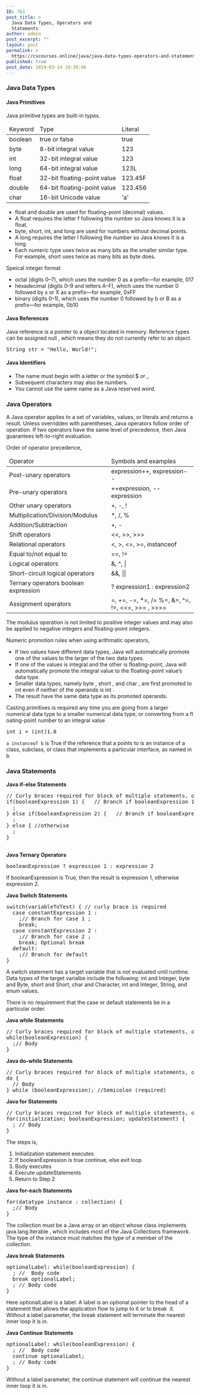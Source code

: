 ```yaml
---
ID: 763
post_title: >
  Java Data Types, Operators and
  Statements
author: admin
post_excerpt: ""
layout: post
permalink: >
  https://cscourses.online/java/java-data-types-operators-and-statements/
published: true
post_date: 2019-03-14 18:30:46
---
```

<!DOCTYPE html>
<html>
  <head>
  </head>
  <body>
    <h3>Java Data Types</h3>
    <h4>Java Primitives</h4>
    <p>Java primitive types are built-in types.</p>
    <table>
      <thead>
        <tr>
          <td> Keyword </td>
          <td> Type </td>
          <td> Literal </td>
        </tr>
      </thead>
      <tbody>
        <tr>
          <td>boolean</td>
          <td> true or false </td>
          <td>true</td>
        </tr>
        <tr>
          <td>byte</td>
          <td style="height: 19px;"> 8-bit integral value</td>
          <td> 123</td>
        </tr>
        <tr>
          <td>int</td>
          <td> 32-bit integral value</td>
          <td> 123</td>
        </tr>
        <tr>
          <td>long</td>
          <td> 64-bit integral value </td>
          <td style="height: 19px;">123L</td>
        </tr>
        <tr>
          <td> float</td>
          <td> 32-bit floating-point value </td>
          <td>123.45F</td>
        </tr>
        <tr>
          <td>double</td>
          <td> 64-bit floating-point value </td>
          <td>123.456</td>
        </tr>
        <tr>
          <td>char</td>
          <td> 16-bit Unicode value </td>
          <td>'a'</td>
        </tr>
      </tbody>
    </table>
    <ul>
      <li>float and double are used for floating-point (decimal) values.</li>
      <li>A float requires the letter f following the number so Java knows it is
        a float.</li>
      <li>byte, short, int, and long are used for numbers without decimal
        points.</li>
      <li>A long requires the letter l following the number so Java knows it is
        a long.</li>
      <li>Each numeric type uses twice as many bits as the smaller similar type.
        For example, short uses twice as many bits as byte does.</li>
    </ul>
    <p>Speical integer format</p>
    <ul>
      <li>octal (digits 0–7), which uses the number 0 as a prefix—for example,
        017</li>
      <li>hexadecimal (digits 0–9 and letters A–F), which uses the number 0
        followed by x or X as a prefix—for example, 0xFF</li>
      <li>binary (digits 0–1), which uses the number 0 followed by b or B as a
        prefix—for example, 0b10</li>
    </ul>
    <h4>Java References</h4>
    <p>Java reference is a pointer to a object located in memory. Reference
      types can be assigned null , which means they do not currently refer to an
      object.</p>
    <pre>String str = "Hello, World!";</pre>
    <h4>Java Identifiers</h4>
    <ul>
      <li>The name must begin with a letter or the symbol $ or _ </li>
      <li>Subsequent characters may also be numbers.</li>
      <li>You cannot use the same name as a Java reserved word.</li>
    </ul>    
    <h3>Java Operators</h3>
    <p>A Java operator applies to a set of variables, values, or literals and
      returns a result. Unless overridden with parentheses, Java operators
      follow order of operation. If two operators have the same level of
      precedence, then Java guarantees left-to-right evaluation.</p>
    <p>Order of operator precedence,</p>
    <table>
      <thead>
        <tr>
          <td>Operator</td>
          <td>Symbols and examples</td>
        </tr>
      </thead>
      <tbody>
        <tr>
          <td>Post-unary operators</td>
          <td> expression++, expression--</td>
        </tr>
        <tr>
          <td>Pre-unary operators</td>
          <td> ++expression, --expression</td>
        </tr>
        <tr>
          <td>Other unary operators</td>
          <td> +, -, !</td>
        </tr>
        <tr>
          <td>Multiplication/Division/Modulus</td>
          <td> *, /, %</td>
        </tr>
        <tr>
          <td>Addition/Subtraction</td>
          <td> +, -</td>
        </tr>
        <tr>
          <td>Shift operators</td>
          <td> &lt;&lt;, &gt;&gt;, &gt;&gt;&gt;</td>
        </tr>
        <tr>
          <td>Relational operators</td>
          <td> &lt;, &gt;, &lt;=, &gt;=, instanceof</td>
        </tr>
        <tr>
          <td>Equal to/not equal to</td>
          <td> ==, !=</td>
        </tr>
        <tr>
          <td>Logical operators</td>
          <td> &amp;, ^, |</td>
        </tr>
        <tr>
          <td>Short-circuit logical operators</td>
          <td> &amp;&amp;, ||</td>
        </tr>
        <tr>
          <td>Ternary operators boolean expression</td>
          <td> ? expression1 : expression2</td>
        </tr>
        <tr>
          <td>Assignment operators</td>
          <td> =, +=, -=, *=, /= %=, &amp;=, ^=, !=, &lt;&lt;=, &gt;&gt;= ,
            &gt;&gt;&gt;=</td>
        </tr>
      </tbody>
    </table>
    <p>The modulus operation is not limited to positive integer values and may
      also be applied to negative integers and floating-point integers.</p>
    <p> Numeric promotion rules when using arithmatic operators, </p>
    <ul>
      <li>If two values have different data types, Java will automatically
        promote one of the values to the larger of the two data types.</li>
      <li>If one of the values is integral and the other is floating-point, Java
        will automatically promote the integral value to the floating-point
        value’s data type. </li>
      <li>Smaller data types, namely byte , short , and char , are first
        promoted to int even if neither of the operands is int . </li>
      <li>The result have the same data type as its promoted operands. </li>
    </ul>
    <p>Casting primitives is required any time you are going from a larger
      numerical data type to a smaller numerical data type, or converting from a
      fl oating-point number to an integral value</p>
    <pre>int i = (int)1.0</pre>
    <p><code>a instanceof b</code> is True if the reference that a points to is
      an instance of a class, subclass, or class that implements a particular
      interface, as named in b</p>
    <h3>Java Statements</h3>
    <b>Java if-else Statements</b>
    <pre>// Curly braces required for block of multiple statements, optional for single statement
if(booleanExpression 1) {   // Branch if booleanExpression 1 is True
  ;<br>} else if(booleanExpression 2) {   // Branch if booleanExpression 2 is True
  ;<br>} else { //otherwise<br>  ;<br>}
 </pre>
    <b>Java Ternary Operators</b>
    <pre>booleanExpression ? expression 1 : expression 2</pre>
    <p>If booleanExpression is True, then the result is expression 1, otherwise
      expression 2.</p>
    <b>Java Switch Statements</b>
    <pre>switch(variableToTest) { // curly brace is required
  case constantExpression 1 :
    ;// Branch for case 1 ;
    break;
  case constantExpression 2 :
    ;// Branch for case 2 ;
    break; Optional break
  default:
    ;// Branch for default
}</pre>
    <p>A switch statement has a target variable that is not evaluated until
      runtime. Data types of the target varialbe include the following: int and
      Integer, byte and Byte, short and Short, char and Character, int and
      Integer, String, and enum values.</p>
    <p>There is no requirement that the case or default statements be in a
      particular order.</p>
    <b>Java while Statements</b>
    <pre>// Curly braces required for block of multiple statements, optional for single statement
while(booleanExpression) {
  ;// Body
}    
</pre> <b>Java do-while Statements</b>
    <pre>// Curly braces required for block of multiple statements, optional for single statement
do {
  // Body
} while (booleanExpression); //Semicolon (required)    
</pre> <b>Java for Statements</b>
    <pre>// Curly braces required for block of multiple statements, optional for single statement
for(initialization; booleanExpression; updateStatement) {
  ; // Body
}</pre>
    <p>The steps is, </p>
    <ol>
      <li>Initialization statement executes</li>
      <li>If booleanExpression is true continue, else exit loop</li>
      <li>Body executes</li>
      <li>Execute updateStatements</li>
      <li>Return to Step 2</li>
    </ol>
    <b>Java for-each Statements</b>
    <pre>for(datatype instance : collection) {
  ;// Body
}</pre>
    <p>The collection must be a Java array or an object whose class implements
      java.lang.Iterable , which includes most of the Java Collections
      framework. The type of the instance must matches the type of a member of
      the collection.</p>
    <b>Java break Statements</b>
    <pre>optionalLabel: while(booleanExpression) {
  ; //  Body code
  break optionalLabel;<br>  ; // Body code<br>}</pre>
    <p>Here optionalLabel is a label. A label is an optional pointer to the head
      of a statement that allows the application flow to jump to it or to
      break&nbsp; it. Without a label parameter, the break statement will
      terminate the nearest inner loop it is in.</p>
    <b>Java Continue Statements</b>
    <pre>optionalLabel: while(booleanExpression) {
  ; //  Body code
  continue optionalLabel;<br>  ; // Body code<br>}</pre>
    <p>Without a label parameter, the continue statement will continue the
      nearest inner loop it is in.</p>
  </body>
</html>
